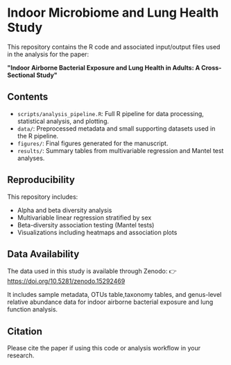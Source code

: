 # Indoor Microbiome and Lung Health Study

This repository contains the R code and associated input/output files used in the analysis for the paper:

**"Indoor Airborne Bacterial Exposure and Lung Health in Adults: A Cross-Sectional Study"**

## Contents

- `scripts/analysis_pipeline.R`: Full R pipeline for data processing, statistical analysis, and plotting.
- `data/`: Preprocessed metadata and small supporting datasets used in the R pipeline.
- `figures/`: Final figures generated for the manuscript.
- `results/`: Summary tables from multivariable regression and Mantel test analyses.

## Reproducibility

This repository includes:
- Alpha and beta diversity analysis
- Multivariable linear regression stratified by sex
- Beta-diversity association testing (Mantel tests)
- Visualizations including heatmaps and association plots

## Data Availability

The data used in this study is available through Zenodo:
👉 https://doi.org/10.5281/zenodo.15292469

It includes sample metadata, OTUs table,taxonomy tables, and genus-level relative abundance data for indoor airborne bacterial exposure and lung function analysis.

## Citation

Please cite the paper if using this code or analysis workflow in your research.

